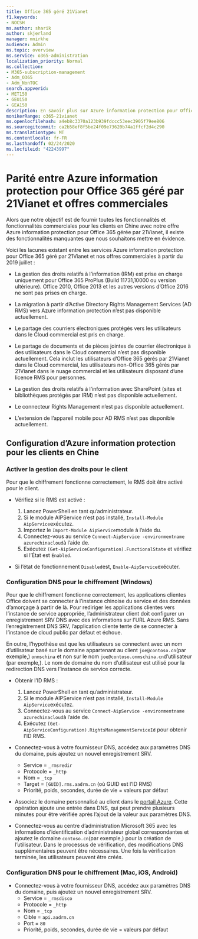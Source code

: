 ```yaml
---
title: Office 365 géré 21Vianet
f1.keywords:
- NOCSH
ms.author: sharik
author: skjerland
manager: mnirkhe
audience: Admin
ms.topic: overview
ms.service: o365-administration
localization_priority: Normal
ms.collection:
- M365-subscription-management
- Adm_O365
- Adm_NonTOC
search.appverid:
- MET150
- GEU150
- GEA150
description: En savoir plus sur Azure information protection pour Office 365 géré par 21Vianet et sur la façon de le configurer pour les clients en Chine.
monikerRange: o365-21vianet
ms.openlocfilehash: a4eb8c3370a123b939fdccc53eec3905f79ee806
ms.sourcegitcommit: ca2b58ef8f5be24f09e73620b74a1ffcf2d4c290
ms.translationtype: MT
ms.contentlocale: fr-FR
ms.lasthandoff: 02/24/2020
ms.locfileid: "42243997"
---
```

# <a name="parity-between-azure-information-protection-for-office-365-operated-by-21vianet-and-commercial-offerings"></a>Parité entre Azure information protection pour Office 365 géré par 21Vianet et offres commerciales

Alors que notre objectif est de fournir toutes les fonctionnalités et fonctionnalités commerciales pour les clients en Chine avec notre offre Azure information protection pour Office 365 gérée par 21Vianet, il existe des fonctionnalités manquantes que nous souhaitons mettre en évidence.

Voici les lacunes existant entre les services Azure information protection pour Office 365 géré par 21Vianet et nos offres commerciales à partir du 2019 juillet :

- La gestion des droits relatifs à l’information (IRM) est prise en charge uniquement pour Office 365 ProPlus (Build 11731,10000 ou version ultérieure). Office 2010, Office 2013 et les autres versions d’Office 2016 ne sont pas prises en charge.

- La migration à partir d’Active Directory Rights Management Services (AD RMS) vers Azure information protection n’est pas disponible actuellement.
  
- Le partage des courriers électroniques protégés vers les utilisateurs dans le Cloud commercial est pris en charge.
  
- Le partage de documents et de pièces jointes de courrier électronique à des utilisateurs dans le Cloud commercial n’est pas disponible actuellement. Cela inclut les utilisateurs d’Office 365 gérés par 21Vianet dans le Cloud commercial, les utilisateurs non-Office 365 gérés par 21Vianet dans le nuage commercial et les utilisateurs disposant d’une licence RMS pour personnes.
  
- La gestion des droits relatifs à l’information avec SharePoint (sites et bibliothèques protégés par IRM) n’est pas disponible actuellement.
  
- Le connecteur Rights Management n’est pas disponible actuellement.
  
- L’extension de l’appareil mobile pour AD RMS n’est pas disponible actuellement.

## <a name="configuring-azure-information-protection-for-customers-in-china"></a>Configuration d’Azure information protection pour les clients en Chine

### <a name="enable-rights-management-for-the-tenant"></a>Activer la gestion des droits pour le client

Pour que le chiffrement fonctionne correctement, le RMS doit être activé pour le client.

- Vérifiez si le RMS est activé :
  1. Lancez PowerShell en tant qu’administrateur.
  2. Si le module AIPService n’est pas installé, `Install-Module AipService`exécutez.
  3. Importez le `Import-Module AipService`module à l’aide du.
  4. Connectez-vous au service `Connect-AipService -environmentname azurechinacloud`à l’aide de.
  5. Exécutez `(Get-AipServiceConfiguration).FunctionalState` et vérifiez si l’État est `Enabled`.

- Si l’état de fonctionnement `Disabled`est, `Enable-AipService`exécuter.

### <a name="dns-configuration-for-encryption-windows"></a>Configuration DNS pour le chiffrement (Windows)

Pour que le chiffrement fonctionne correctement, les applications clientes Office doivent se connecter à l’instance chinoise du service et des données d’amorçage à partir de là. Pour rediriger les applications clientes vers l’instance de service appropriée, l’administrateur client doit configurer un enregistrement SRV DNS avec des informations sur l’URL Azure RMS. Sans l’enregistrement DNS SRV, l’application cliente tente de se connecter à l’instance de cloud public par défaut et échoue.

En outre, l’hypothèse est que les utilisateurs se connectent avec un nom d’utilisateur basé sur le domaine appartenant au client `joe@contoso.cn`(par exemple,) `onmschina` et non sur le nom `joe@contoso.onmschina.cn`d’utilisateur (par exemple,). Le nom de domaine du nom d’utilisateur est utilisé pour la redirection DNS vers l’instance de service correcte.

- Obtenir l’ID RMS :
  1. Lancez PowerShell en tant qu’administrateur.
  2. Si le module AIPService n’est pas installé, `Install-Module AipService`exécutez.
  3. Connectez-vous au service `Connect-AipService -environmentname azurechinacloud`à l’aide de.
  4. Exécutez `(Get-AipServiceConfiguration).RightsManagementServiceId` pour obtenir l’ID RMS.

- Connectez-vous à votre fournisseur DNS, accédez aux paramètres DNS du domaine, puis ajoutez un nouvel enregistrement SRV.
  - Service = `_rmsredir`
  - Protocole = `_http`
  - Nom = `_tcp`
  - Target = `[GUID].rms.aadrm.cn` (où GUID est l’ID RMS)
  - Priorité, poids, secondes, durée de vie = valeurs par défaut

- Associez le domaine personnalisé au client dans le [portail Azure](https://portal.azure.cn/#blade/Microsoft_AAD_IAM/ActiveDirectoryMenuBlade/Domains). Cette opération ajoute une entrée dans DNS, qui peut prendre plusieurs minutes pour être vérifiée après l’ajout de la valeur aux paramètres DNS.

- Connectez-vous au centre d’administration Microsoft 365 avec les informations d’identification d’administrateur global correspondantes et ajoutez le domaine `contoso.cn`(par exemple,) pour la création de l’utilisateur. Dans le processus de vérification, des modifications DNS supplémentaires peuvent être nécessaires. Une fois la vérification terminée, les utilisateurs peuvent être créés.

### <a name="dns-configuration-for-encryption-mac-ios-android"></a>Configuration DNS pour le chiffrement (Mac, iOS, Android)

- Connectez-vous à votre fournisseur DNS, accédez aux paramètres DNS du domaine, puis ajoutez un nouvel enregistrement SRV.
  - Service = `_rmsdisco`
  - Protocole = `_http`
  - Nom = `_tcp`
  - Cible = `api.aadrm.cn`
  - Port = `80`
  - Priorité, poids, secondes, durée de vie = valeurs par défaut
